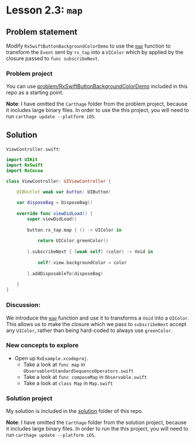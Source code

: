 # Lesson 2.3: `map`

## Problem statement

Modify `RxSwiftButtonBackgroundColorDemo` to use the [`map`](http://rxmarbles.com/#map) function to transform the `Event` sent by `rx_tap` into a `UIColor` which by applied by the closure passed to `func subscribeNext`.

### Problem project

You can use [problem/RxSwiftButtonBackgroundColorDemo](problem/RxSwiftButtonBackgroundColorDemo) included in this repo as a starting point.

**Note**: I have omitted the `Carthage` folder from the problem project, because it includes large binary files.  In order to use the this project, you will need to run `carthage update --platform iOS`.

## Solution


`ViewController.swift`:

```swift
import UIKit
import RxSwift
import RxCocoa

class ViewController: UIViewController {

    @IBOutlet weak var button: UIButton!
    
    var disposeBag = DisposeBag()
    
    override func viewDidLoad() {
        super.viewDidLoad()
        
        button.rx_tap.map { () -> UIColor in
            
            return UIColor.greenColor()
            
        }.subscribeNext { [weak self] (color) -> Void in
            
            self?.view.backgroundColor = color
            
        }.addDisposableTo(disposeBag)
        
    }
}
```

### Discussion:

We introduce the [`map`](http://rxmarbles.com/#map) function and use it to transforms a `Void` into a `UIColor`.  This allows us to make the closure which we pass to `subscribeNext` accept any `UIColor`, rather than being hard-coded to always use `greenColor`.

### New concepts to explore

* Open up `RxExample.xcodeproj`.
  * Take a look at `func map` in `Observable+StandardSequenceOperators.swift`
  * Take a look at `func composeMap` in `Observable.swift`
  * Take a look at `class Map` in `Map.swift`

### Solution project

My solution is included in the [solution](solution) folder of this repo.

**Note**: I have omitted the `Carthage` folder from the solution project, because it includes large binary files.  In order to run the this project, you will need to run `carthage update --platform iOS`.
